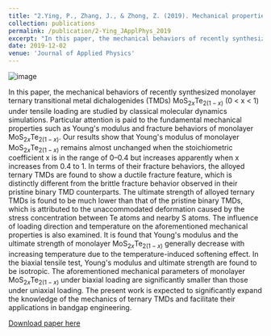 ```yaml
---
title: "2.Ying, P., Zhang, J., & Zhong, Z. (2019). Mechanical properties of monolayer ternary transitional metal dichalogenides MoS2xTe2 (1− x): A molecular dynamics study. Journal of Applied Physics, 126(21)."
collection: publications
permalink: /publication/2-Ying_JApplPhys_2019
excerpt: "In this paper, the mechanical behaviors of recently synthesized monolayer ternary transitional metal dichalogenides (TMDs) MoS$_{2x}$Te_$2(1-x)$ (0 < x < 1) under tensile loading are studied by classical molecular dynamics simulations. Particular attention is paid to the fundamental mechanical properties such as Young's modulus and fracture behaviors of monolayer MoS$_{2x}$Te_$2(1-x)$."
date: 2019-12-02
venue: 'Journal of Applied Physics'
---
```

![image](https://user-images.githubusercontent.com/54773018/221376393-253ec78a-7e82-4e0e-89c3-9955508cc2a8.png)

In this paper, the mechanical behaviors of recently synthesized monolayer ternary transitional metal dichalogenides (TMDs) MoS$_{2x}$Te$_{2(1-x)}$ (0 < x < 1) under tensile loading are studied by classical molecular dynamics simulations. Particular attention is paid to the fundamental mechanical properties such as Young's modulus and fracture behaviors of monolayer MoS$_{2x}$Te$_{2(1-x)}$. Our results show that Young's modulus of monolayer MoS$_{2x}$Te$_{2(1-x)}$ remains almost unchanged when the stoichiometric coefficient x is in the range of 0–0.4 but increases apparently when x increases from 0.4 to 1. In terms of their fracture behaviors, the alloyed ternary TMDs are found to show a ductile fracture feature, which is distinctly different from the brittle fracture behavior observed in their pristine binary TMD counterparts. The ultimate strength of alloyed ternary TMDs is found to be much lower than that of the pristine binary TMDs, which is attributed to the unaccommodated deformation caused by the stress concentration between Te atoms and nearby S atoms. The influence of loading direction and temperature on the aforementioned mechanical properties is also examined. It is found that Young's modulus and the ultimate strength of monolayer MoS$_{2x}$Te$_{2(1-x)}$ generally decrease with increasing temperature due to the temperature-induced softening effect. In the biaxial tensile test, Young's modulus and ultimate strength are found to be isotropic. The aforementioned mechanical parameters of monolayer MoS$_{2x}$Te$_{2(1-x)}$ under biaxial loading are significantly smaller than those under uniaxial loading. The present work is expected to significantly expand the knowledge of the mechanics of ternary TMDs and facilitate their applications in bandgap engineering.

[Download paper here](http://hityingph.github.io/files/2-Penghua_JApplPhys_2019.pdf)
